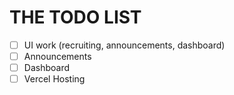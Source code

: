 # THE TODO LIST
- [ ] UI work (recruiting, announcements, dashboard)
- [ ] Announcements
- [ ] Dashboard
- [ ] Vercel Hosting